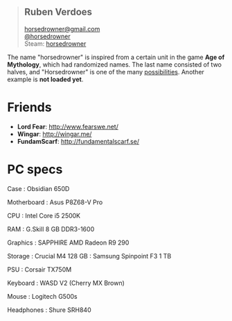 > Ruben Verdoes
> -------------
> <horsedrowner@gmail.com>  
> [@horsedrowner](https://twitter.com/horsedrowner)  
> Steam: [horsedrowner](http://steamcommunity.com/id/horsedrowner)

The name "horsedrowner" is inspired from a certain unit in the game **Age of 
Mythology**, which had randomized names. The last name consisted of two halves, 
and "Horsedrowner" is one of the many [possibilities][hersir_names]. Another 
example is <strong id="hersir-name">not loaded yet</strong>.

 [hersir_names]: http://aom.heavengames.com/cgi-bin/forums/display.cgi?action=st&fn=13&tn=26378&st=3#post4

Friends
=======

- **Lord Fear**: <http://www.fearswe.net/>
- **Wingar**: <http://wingar.me/>
- **FundamScarf**: <http://fundamentalscarf.se/>


PC specs
========

Case
:	Obsidian 650D 

Motherboard
:	Asus P8Z68-V Pro 

CPU
:   Intel Core i5 2500K 

RAM
:   G.Skill 8 GB DDR3-1600 

Graphics
:   SAPPHIRE AMD Radeon R9 290 

Storage
:   Crucial M4 128 GB
:   Samsung Spinpoint F3 1 TB 

PSU
:   Corsair TX750M 

Keyboard
:   WASD V2 (Cherry MX Brown) 

Mouse
:   Logitech G500s 

Headphones
:   Shure SRH840 